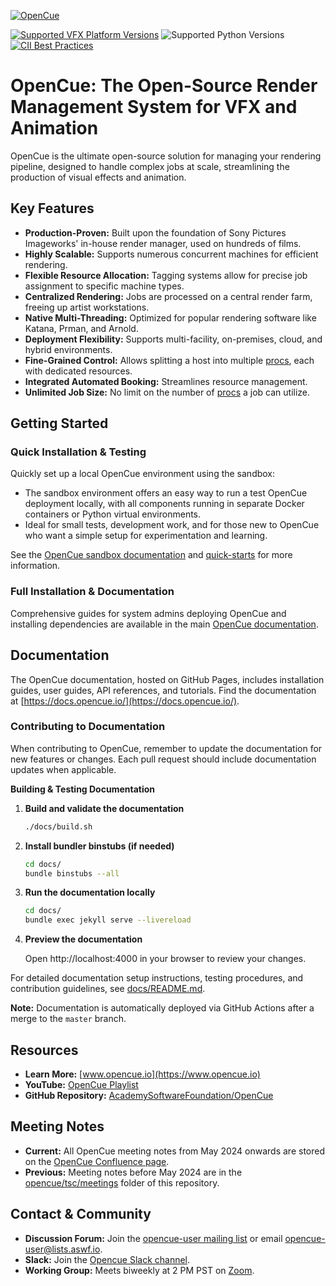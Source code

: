 [![OpenCue](/images/opencue_logo_with_text.png)](https://github.com/AcademySoftwareFoundation/OpenCue)

[![Supported VFX Platform Versions](https://img.shields.io/badge/vfx%20platform-2021--2024-lightgrey.svg)](http://www.vfxplatform.com/)
![Supported Python Versions](https://img.shields.io/badge/python-3.6+-blue.svg)
[![CII Best Practices](https://bestpractices.coreinfrastructure.org/projects/2837/badge)](https://bestpractices.coreinfrastructure.org/projects/2837)

# OpenCue: The Open-Source Render Management System for VFX and Animation

OpenCue is the ultimate open-source solution for managing your rendering pipeline, designed to handle complex jobs at scale, streamlining the production of visual effects and animation.

## Key Features

*   **Production-Proven:** Built upon the foundation of Sony Pictures Imageworks' in-house render manager, used on hundreds of films.
*   **Highly Scalable:** Supports numerous concurrent machines for efficient rendering.
*   **Flexible Resource Allocation:** Tagging systems allow for precise job assignment to specific machine types.
*   **Centralized Rendering:** Jobs are processed on a central render farm, freeing up artist workstations.
*   **Native Multi-Threading:** Optimized for popular rendering software like Katana, Prman, and Arnold.
*   **Deployment Flexibility:** Supports multi-facility, on-premises, cloud, and hybrid environments.
*   **Fine-Grained Control:** Allows splitting a host into multiple [procs](https://www.opencue.io/docs/concepts/glossary/#proc), each with dedicated resources.
*   **Integrated Automated Booking:** Streamlines resource management.
*   **Unlimited Job Size:** No limit on the number of [procs](https://www.opencue.io/docs/concepts/glossary/#proc) a job can utilize.

## Getting Started

### Quick Installation & Testing

Quickly set up a local OpenCue environment using the sandbox:

*   The sandbox environment offers an easy way to run a test OpenCue deployment locally, with all components running in separate Docker containers or Python virtual environments.
*   Ideal for small tests, development work, and for those new to OpenCue who want a simple setup for experimentation and learning.

See the [OpenCue sandbox documentation](https://github.com/AcademySoftwareFoundation/OpenCue/blob/master/sandbox/README.md) and [quick-starts](https://www.opencue.io/docs/quick-starts/) for more information.

### Full Installation & Documentation

Comprehensive guides for system admins deploying OpenCue and installing dependencies are available in the main [OpenCue documentation](https://www.opencue.io/docs/getting-started/).

## Documentation

The OpenCue documentation, hosted on GitHub Pages, includes installation guides, user guides, API references, and tutorials.  Find the documentation at [https://docs.opencue.io/](https://docs.opencue.io/).

### Contributing to Documentation

When contributing to OpenCue, remember to update the documentation for new features or changes. Each pull request should include documentation updates when applicable.

**Building & Testing Documentation**

1.  **Build and validate the documentation**

    ```bash
    ./docs/build.sh
    ```

2.  **Install bundler binstubs (if needed)**

    ```bash
    cd docs/
    bundle binstubs --all
    ```

3.  **Run the documentation locally**

    ```bash
    cd docs/
    bundle exec jekyll serve --livereload
    ```

4.  **Preview the documentation**

    Open http://localhost:4000 in your browser to review your changes.

For detailed documentation setup instructions, testing procedures, and contribution guidelines, see [docs/README.md](https://github.com/AcademySoftwareFoundation/OpenCue/blob/master/docs/README.md).

**Note:**  Documentation is automatically deployed via GitHub Actions after a merge to the `master` branch.

## Resources

*   **Learn More:** [www.opencue.io](https://www.opencue.io)
*   **YouTube:** [OpenCue Playlist](https://www.youtube.com/playlist?list=PL9dZxafYCWmzSBEwVT2AQinmZolYqBzdp)
*   **GitHub Repository:** [AcademySoftwareFoundation/OpenCue](https://github.com/AcademySoftwareFoundation/OpenCue)

## Meeting Notes

*   **Current:** All OpenCue meeting notes from May 2024 onwards are stored on the [OpenCue Confluence page](http://wiki.aswf.io/display/OPENCUE/OpenCue+Home).
*   **Previous:** Meeting notes before May 2024 are in the [opencue/tsc/meetings](https://github.com/AcademySoftwareFoundation/OpenCue/tree/master/tsc/meetings) folder of this repository.

## Contact & Community

*   **Discussion Forum:** Join the [opencue-user mailing list](https://lists.aswf.io/g/opencue-user) or email <opencue-user@lists.aswf.io>.
*   **Slack:** Join the [Opencue Slack channel](https://academysoftwarefdn.slack.com/archives/CMFPXV39Q).
*   **Working Group:** Meets biweekly at 2 PM PST on [Zoom](https://www.google.com/url?q=https://zoom-lfx.platform.linuxfoundation.org/meeting/95509555934?password%3Da8d65f0e-c5f0-44fb-b362-d3ed0c22b7c1&sa=D&source=calendar&ust=1717863981078692&usg=AOvVaw1zRcYz7VPAwfwOXeBPpoM6).